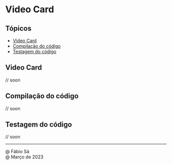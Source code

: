 # Video Card

## Tópicos

- [Video Card](#video-card)
- [Compilação do código](#compilação-do-código)
- [Testagem do código](#testagem-do-código)

## Video Card

// soon

## Compilação do código

// soon

## Testagem do código

// soon

---

@ Fábio Sá <br>
@ Março de 2023